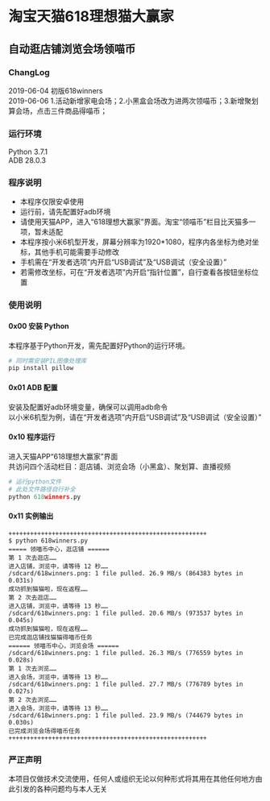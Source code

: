 # 淘宝天猫618理想猫大赢家
## 自动逛店铺浏览会场领喵币
  
### ChangLog
2019-06-04 初版618winners  
2019-06-06 1.活动新增家电会场；2.小黑盒会场改为进两次领喵币；3.新增聚划算会场，点击三件商品得喵币；  
  
  
### 运行环境
Python 3.7.1  
ADB 28.0.3
  
  
### 程序说明
- 本程序仅限安卓使用
- 运行前，请先配置好adb环境
- 请使用天猫APP，进入“618理想大赢家”界面。淘宝“领喵币”栏目比天猫多一项，暂未适配
- 本程序按小米6机型开发，屏幕分辨率为1920*1080，程序内各坐标为绝对坐标，其他手机可能需要手动修改
- 手机需在“开发者选项”内开启“USB调试”及“USB调试（安全设置）”
- 若需修改坐标，可在“开发者选项”内开启“指针位置”，自行查看各按钮坐标位置
  
  
### 使用说明
#### 0x00 安装 Python
本程序基于Python开发，需先配置好Python的运行环境。
```python
# 同时需安装PIL图像处理库
pip install pillow
```
  
#### 0x01 ADB 配置
安装及配置好adb环境变量，确保可以调用adb命令  
以小米6机型为例，请在“开发者选项”内开启“USB调试”及“USB调试（安全设置）”
  
#### 0x10 程序运行
进入天猫APP“618理想大赢家”界面  
共访问四个活动栏目：逛店铺、浏览会场（小黑盒）、聚划算、直播视频
```python
# 运行python文件
# 此处文件路径自行补全
python 618winners.py
```
  
#### 0x11 实例输出
```
+++++++++++++++++++++++++++++++++++++++++++++++++++++++
$ python 618winners.py
===== 领喵币中心，逛店铺 ======
第 1 次去逛店……
进入店铺，浏览中，请等待 12 秒……
/sdcard/618winners.png: 1 file pulled. 26.9 MB/s (864383 bytes in 0.031s)
成功抓到猫猫啦，现在返程……
第 2 次去逛店……
进入店铺，浏览中，请等待 13 秒……
/sdcard/618winners.png: 1 file pulled. 20.6 MB/s (973537 bytes in 0.045s)
成功抓到猫猫啦，现在返程……
已完成逛店铺找猫猫得喵币任务
====== 领喵币中心，浏览会场 ======
/sdcard/618winners.png: 1 file pulled. 26.3 MB/s (776559 bytes in 0.028s)
第 1 次去浏览……
进入会场，浏览中，请等待 13 秒……
/sdcard/618winners.png: 1 file pulled. 27.7 MB/s (776789 bytes in 0.027s)
第 2 次去浏览……
进入会场，浏览中，请等待 13 秒……
/sdcard/618winners.png: 1 file pulled. 23.9 MB/s (744679 bytes in 0.030s)
已完成浏览会场得喵币任务
+++++++++++++++++++++++++++++++++++++++++++++++++++++++
```
  
  
### 严正声明
本项目仅做技术交流使用，任何人或组织无论以何种形式将其用在其他任何地方由此引发的各种问题均与本人无关
